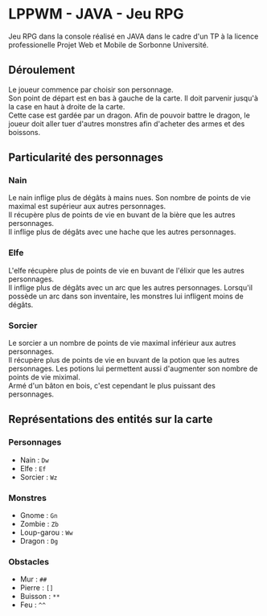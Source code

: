 # LPPWM - JAVA - Jeu RPG
Jeu RPG dans la console réalisé en JAVA dans le cadre d'un TP à la licence professionelle Projet Web et Mobile de Sorbonne Université.

## Déroulement
Le joueur commence par choisir son personnage.  
Son point de départ est en bas à gauche de la carte. Il doit parvenir jusqu'à la case en haut à droite de la carte.  
Cette case est gardée par un dragon. Afin de pouvoir battre le dragon, le joueur doit aller tuer d'autres monstres afin d'acheter des armes et des boissons.

## Particularité des personnages
### Nain
Le nain inflige plus de dégâts à mains nues. Son nombre de points de vie maximal est supérieur aux autres personnages.  
Il récupère plus de points de vie en buvant de la bière que les autres personnages.  
Il inflige plus de dégâts avec une hache que les autres personnages.

### Elfe
L'elfe récupère plus de points de vie en buvant de l'élixir que les autres personnages.  
Il inflige plus de dégâts avec un arc que les autres personnages. Lorsqu'il possède un arc dans son inventaire, les monstres lui infligent moins de dégâts.

### Sorcier
Le sorcier a un nombre de points de vie maximal inférieur aux autres personnages.  
Il récupère plus de points de vie en buvant de la potion que les autres personnages. Les potions lui permettent aussi d'augmenter son nombre de points de vie miximal.  
Armé d'un bâton en bois, c'est cependant le plus puissant des personnages.

## Représentations des entités sur la carte
### Personnages
* Nain : `Dw`
* Elfe : `Ef`
* Sorcier : `Wz`

### Monstres
* Gnome : `Gn`
* Zombie : `Zb`
* Loup-garou : `Ww`
* Dragon : `Dg`

### Obstacles
* Mur : `##`
* Pierre : `[]`
* Buisson : `**`
* Feu : `^^`
